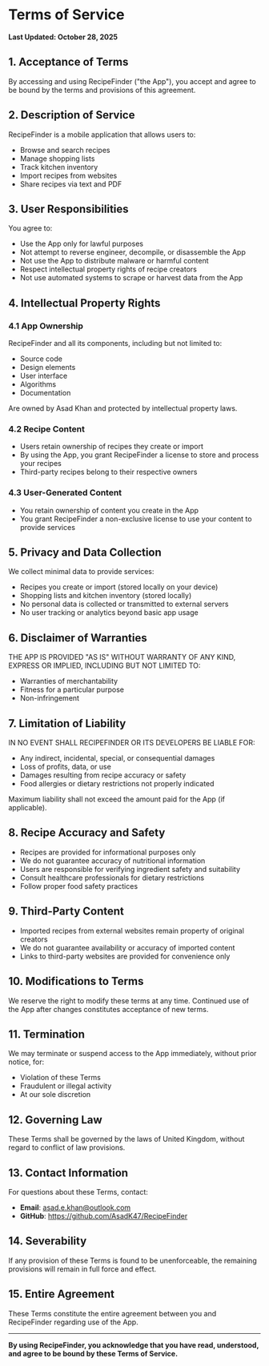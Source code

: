 # Terms of Service

**Last Updated: October 28, 2025**

## 1. Acceptance of Terms

By accessing and using RecipeFinder ("the App"), you accept and agree to be bound by the terms and provisions of this agreement.

## 2. Description of Service

RecipeFinder is a mobile application that allows users to:
- Browse and search recipes
- Manage shopping lists
- Track kitchen inventory
- Import recipes from websites
- Share recipes via text and PDF

## 3. User Responsibilities

You agree to:
- Use the App only for lawful purposes
- Not attempt to reverse engineer, decompile, or disassemble the App
- Not use the App to distribute malware or harmful content
- Respect intellectual property rights of recipe creators
- Not use automated systems to scrape or harvest data from the App

## 4. Intellectual Property Rights

### 4.1 App Ownership
RecipeFinder and all its components, including but not limited to:
- Source code
- Design elements
- User interface
- Algorithms
- Documentation

Are owned by Asad Khan and protected by intellectual property laws.

### 4.2 Recipe Content
- Users retain ownership of recipes they create or import
- By using the App, you grant RecipeFinder a license to store and process your recipes
- Third-party recipes belong to their respective owners

### 4.3 User-Generated Content
- You retain ownership of content you create in the App
- You grant RecipeFinder a non-exclusive license to use your content to provide services

## 5. Privacy and Data Collection

We collect minimal data to provide services:
- Recipes you create or import (stored locally on your device)
- Shopping lists and kitchen inventory (stored locally)
- No personal data is collected or transmitted to external servers
- No user tracking or analytics beyond basic app usage

## 6. Disclaimer of Warranties

THE APP IS PROVIDED "AS IS" WITHOUT WARRANTY OF ANY KIND, EXPRESS OR IMPLIED, INCLUDING BUT NOT LIMITED TO:
- Warranties of merchantability
- Fitness for a particular purpose
- Non-infringement

## 7. Limitation of Liability

IN NO EVENT SHALL RECIPEFINDER OR ITS DEVELOPERS BE LIABLE FOR:
- Any indirect, incidental, special, or consequential damages
- Loss of profits, data, or use
- Damages resulting from recipe accuracy or safety
- Food allergies or dietary restrictions not properly indicated

Maximum liability shall not exceed the amount paid for the App (if applicable).

## 8. Recipe Accuracy and Safety

- Recipes are provided for informational purposes only
- We do not guarantee accuracy of nutritional information
- Users are responsible for verifying ingredient safety and suitability
- Consult healthcare professionals for dietary restrictions
- Follow proper food safety practices

## 9. Third-Party Content

- Imported recipes from external websites remain property of original creators
- We do not guarantee availability or accuracy of imported content
- Links to third-party websites are provided for convenience only

## 10. Modifications to Terms

We reserve the right to modify these terms at any time. Continued use of the App after changes constitutes acceptance of new terms.

## 11. Termination

We may terminate or suspend access to the App immediately, without prior notice, for:
- Violation of these Terms
- Fraudulent or illegal activity
- At our sole discretion

## 12. Governing Law

These Terms shall be governed by the laws of United Kingdom, without regard to conflict of law provisions.

## 13. Contact Information

For questions about these Terms, contact:
- **Email**: asad.e.khan@outlook.com
- **GitHub**: https://github.com/AsadK47/RecipeFinder

## 14. Severability

If any provision of these Terms is found to be unenforceable, the remaining provisions will remain in full force and effect.

## 15. Entire Agreement

These Terms constitute the entire agreement between you and RecipeFinder regarding use of the App.

---

**By using RecipeFinder, you acknowledge that you have read, understood, and agree to be bound by these Terms of Service.**
